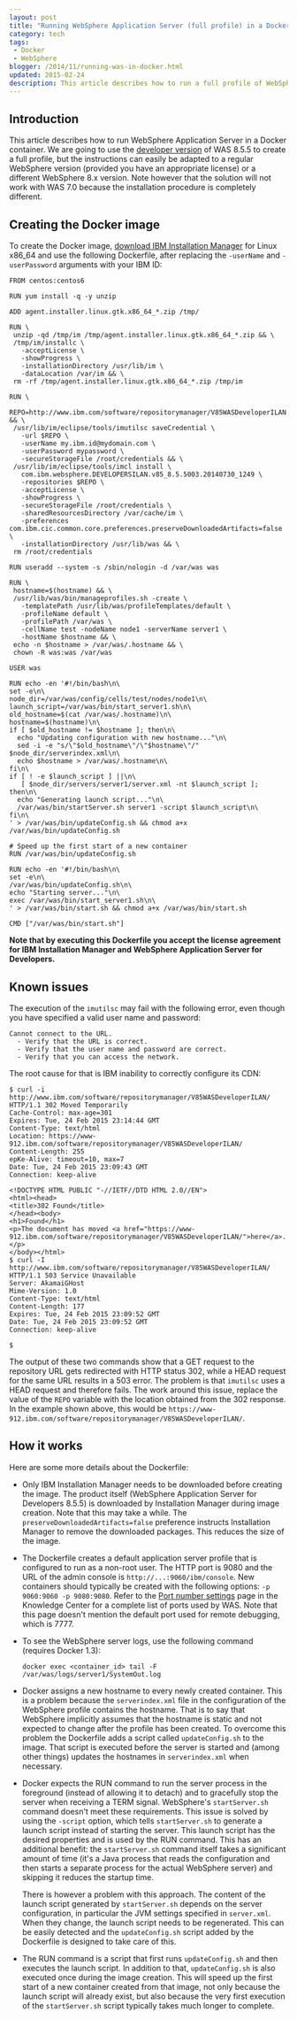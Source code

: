 ```yaml
---
layout: post
title: "Running WebSphere Application Server (full profile) in a Docker container"
category: tech
tags:
 - Docker
 - WebSphere
blogger: /2014/11/running-was-in-docker.html
updated: 2015-02-24
description: This article describes how to run a full profile of WebSphere Application Server 8.x in a Docker container.
---
```


## Introduction

This article describes how to run WebSphere Application Server in a Docker container. We are going
to use the [developer version][1] of WAS 8.5.5 to create a full profile, but the instructions can easily be
adapted to a regular WebSphere version (provided you have an appropriate license) or a different WebSphere 8.x version.
Note however that the solution will not work with WAS 7.0 because the installation procedure is completely different.

## Creating the Docker image

To create the
Docker image, [download IBM Installation Manager][2] for Linux x86_64 and use the following
Dockerfile, after replacing the `-userName` and `-userPassword` arguments with your IBM ID:

    FROM centos:centos6
    
    RUN yum install -q -y unzip
    
    ADD agent.installer.linux.gtk.x86_64_*.zip /tmp/
    
    RUN \
     unzip -qd /tmp/im /tmp/agent.installer.linux.gtk.x86_64_*.zip && \
     /tmp/im/installc \
       -acceptLicense \
       -showProgress \
       -installationDirectory /usr/lib/im \
       -dataLocation /var/im && \
     rm -rf /tmp/agent.installer.linux.gtk.x86_64_*.zip /tmp/im
    
    RUN \
     REPO=http://www.ibm.com/software/repositorymanager/V85WASDeveloperILAN && \
     /usr/lib/im/eclipse/tools/imutilsc saveCredential \
       -url $REPO \
       -userName my.ibm.id@mydomain.com \
       -userPassword mypassword \
       -secureStorageFile /root/credentials && \
     /usr/lib/im/eclipse/tools/imcl install \
       com.ibm.websphere.DEVELOPERSILAN.v85_8.5.5003.20140730_1249 \
       -repositories $REPO \
       -acceptLicense \
       -showProgress \
       -secureStorageFile /root/credentials \
       -sharedResourcesDirectory /var/cache/im \
       -preferences com.ibm.cic.common.core.preferences.preserveDownloadedArtifacts=false \
       -installationDirectory /usr/lib/was && \
     rm /root/credentials
    
    RUN useradd --system -s /sbin/nologin -d /var/was was
    
    RUN \
     hostname=$(hostname) && \
     /usr/lib/was/bin/manageprofiles.sh -create \
       -templatePath /usr/lib/was/profileTemplates/default \
       -profileName default \
       -profilePath /var/was \
       -cellName test -nodeName node1 -serverName server1 \
       -hostName $hostname && \
     echo -n $hostname > /var/was/.hostname && \
     chown -R was:was /var/was
    
    USER was
    
    RUN echo -en '#!/bin/bash\n\
    set -e\n\
    node_dir=/var/was/config/cells/test/nodes/node1\n\
    launch_script=/var/was/bin/start_server1.sh\n\
    old_hostname=$(cat /var/was/.hostname)\n\
    hostname=$(hostname)\n\
    if [ $old_hostname != $hostname ]; then\n\
      echo "Updating configuration with new hostname..."\n\
      sed -i -e "s/\"$old_hostname\"/\"$hostname\"/" $node_dir/serverindex.xml\n\
      echo $hostname > /var/was/.hostname\n\
    fi\n\
    if [ ! -e $launch_script ] ||\n\
       [ $node_dir/servers/server1/server.xml -nt $launch_script ]; then\n\
      echo "Generating launch script..."\n\
      /var/was/bin/startServer.sh server1 -script $launch_script\n\
    fi\n\
    ' > /var/was/bin/updateConfig.sh && chmod a+x /var/was/bin/updateConfig.sh
    
    # Speed up the first start of a new container
    RUN /var/was/bin/updateConfig.sh
    
    RUN echo -en '#!/bin/bash\n\
    set -e\n\
    /var/was/bin/updateConfig.sh\n\
    echo "Starting server..."\n\
    exec /var/was/bin/start_server1.sh\n\
    ' > /var/was/bin/start.sh && chmod a+x /var/was/bin/start.sh
    
    CMD ["/var/was/bin/start.sh"]

**Note that by executing this Dockerfile you accept the license agreement for IBM Installation
Manager and WebSphere Application Server for Developers.**

## Known issues

The execution of the `imutilsc` may fail with the following error, even though you have specified a valid user name and
password:

    Cannot connect to the URL.
      - Verify that the URL is correct.
      - Verify that the user name and password are correct.
      - Verify that you can access the network.

The root cause for that is IBM inability to correctly configure its CDN:

    $ curl -i http://www.ibm.com/software/repositorymanager/V85WASDeveloperILAN/
    HTTP/1.1 302 Moved Temporarily
    Cache-Control: max-age=301
    Expires: Tue, 24 Feb 2015 23:14:44 GMT
    Content-Type: text/html
    Location: https://www-912.ibm.com/software/repositorymanager/V85WASDeveloperILAN/
    Content-Length: 255
    epKe-Alive: timeout=10, max=7
    Date: Tue, 24 Feb 2015 23:09:43 GMT
    Connection: keep-alive
    
    <!DOCTYPE HTML PUBLIC "-//IETF//DTD HTML 2.0//EN">
    <html><head>
    <title>302 Found</title>
    </head><body>
    <h1>Found</h1>
    <p>The document has moved <a href="https://www-912.ibm.com/software/repositorymanager/V85WASDeveloperILAN/">here</a>.</p>
    </body></html>
    $ curl -I http://www.ibm.com/software/repositorymanager/V85WASDeveloperILAN/
    HTTP/1.1 503 Service Unavailable
    Server: AkamaiGHost
    Mime-Version: 1.0
    Content-Type: text/html
    Content-Length: 177
    Expires: Tue, 24 Feb 2015 23:09:52 GMT
    Date: Tue, 24 Feb 2015 23:09:52 GMT
    Connection: keep-alive
    
    $

The output of these two commands show that a GET request to the repository URL gets redirected with HTTP status 302,
while a HEAD request for the same URL results in a 503 error. The problem is that `imutilsc` uses a HEAD request and
therefore fails. The work around this issue, replace the value of the `REPO` variable with the location obtained from
the 302 response. In the example shown above, this would be
`https://www-912.ibm.com/software/repositorymanager/V85WASDeveloperILAN/`.

## How it works

Here are some more details about the Dockerfile:

*   Only IBM Installation Manager needs to be downloaded before creating the image. The product
    itself (WebSphere Application Server for Developers 8.5.5) is downloaded by Installation
    Manager during image creation. Note that this may take a while. The
    `preserveDownloadedArtifacts=false` preference instructs Installation Manager to remove the
    downloaded packages. This reduces the size of the image.

*   The Dockerfile creates a default application server profile that is configured to run as a
    non-root user. The HTTP port is 9080 and the URL of the admin console is
    `http://...:9060/ibm/console`. New containers should typically be created with the following options:
    `-p 9060:9060 -p 9080:9080`. Refer to the [Port number settings][3] page in the Knowledge Center for a complete list
    of ports used by WAS. Note that this page doesn't mention the default port used for remote debugging, which is
    7777.

*   To see the WebSphere server logs, use the following command (requires Docker 1.3):
    
        docker exec <container_id> tail -F /var/was/logs/server1/SystemOut.log
    
*   Docker assigns a new hostname to every newly created container. This is a problem because
    the `serverindex.xml` file in the configuration of the WebSphere profile contains the hostname.
    That is to say that WebSphere implicitly assumes that the hostname is static and not expected
    to change after the profile has been created. To overcome this problem the Dockerfile adds a
    script called `updateConfig.sh` to the image. That script is executed before the server is
    started and (among other things) updates the hostnames in `serverindex.xml` when necessary.

*   Docker expects the RUN command to run the server process in the foreground (instead of allowing
    it to detach) and to gracefully stop the server when receiving a TERM signal. WebSphere's
    `startServer.sh` command doesn't meet these requirements. This issue is solved by using the
    `-script` option, which tells `startServer.sh` to generate a launch script instead of starting
    the server. This launch script has the desired properties and is used by the RUN command.
    This has an additional benefit: the `startServer.sh` command itself takes a significant amount
    of time (it's a Java process that reads the configuration and then starts a separate process
    for the actual WebSphere server) and skipping it reduces the startup time.
    
    There is however a problem with this approach. The content of the launch script generated by
    `startServer.sh` depends on the server configuration, in particular the JVM settings specified
    in `server.xml`. When they change, the launch script needs to be regenerated. This can be
    easily detected and the `updateConfig.sh` script added by the Dockerfile is designed to take
    care of this.
    
*   The RUN command is a script that first runs `updateConfig.sh` and then executes the launch
    script. In addition to that, `updateConfig.sh` is also executed once during the image creation.
    This will speed up the first start of a new container created from that image, not only because
    the launch script will already exist, but also because the very first execution of the
    `startServer.sh` script typically takes much longer to complete.

[1]: http://www.ibm.com/developerworks/downloads/ws/wasdevelopers/
[2]: http://www-01.ibm.com/support/docview.wss?uid=swg24037640#DNLD
[3]: http://www-01.ibm.com/support/knowledgecenter/SSEQTP_8.5.5/com.ibm.websphere.base.doc/ae/rmig_portnumber.html